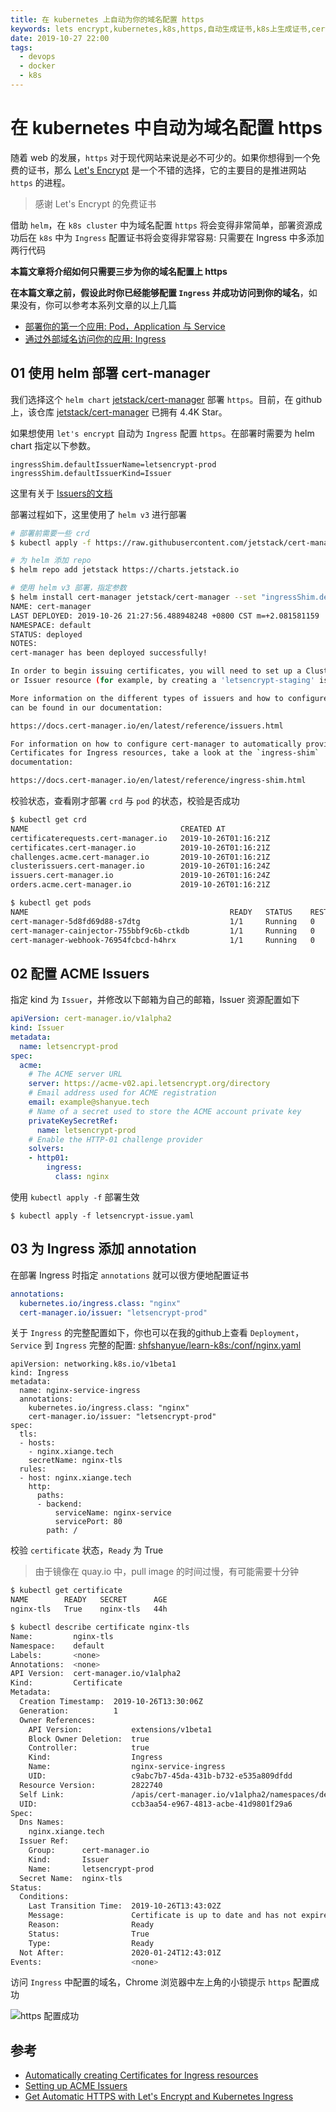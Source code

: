 ```yaml
---
title: 在 kubernetes 上自动为你的域名配置 https
keywords: lets encrypt,kubernetes,k8s,https,自动生成证书,k8s上生成证书,cert-manager,devops
date: 2019-10-27 22:00
tags:
  - devops
  - docker
  - k8s
---
```


# 在 kubernetes 中自动为域名配置 https

随着 web 的发展，`https` 对于现代网站来说是必不可少的。如果你想得到一个免费的证书，那么 [Let's Encrypt](https://letsencrypt.org/) 是一个不错的选择，它的主要目的是推进网站 `https` 的进程。

> 感谢 Let's Encrypt 的免费证书

借助 `helm`，在 `k8s cluster` 中为域名配置 `https` 将会变得非常简单，部署资源成功后在 `k8s` 中为 `Ingress` 配置证书将会变得非常容易: 只需要在 Ingress 中多添加两行代码

**本篇文章将介绍如何只需要三步为你的域名配置上 https**

**在本篇文章之前，假设此时你已经能够配置 `Ingress` 并成功访问到你的域名**，如果没有，你可以参考本系列文章的以上几篇

+ [部署你的第一个应用: Pod，Application 与 Service](https://shanyue.tech/k8s/pod)
+ [通过外部域名访问你的应用: Ingress](https://shanyue.tech/k8s/ingress)

<!--more-->

## 01 使用 helm 部署 cert-manager

我们选择这个 `helm chart` [jetstack/cert-manager](https://hub.helm.sh/charts/jetstack/cert-manager) 部署 `https`。目前，在 github 上，该仓库 [jetstack/cert-manager](https://github.com/jetstack/cert-manager) 已拥有 4.4K Star。

如果想使用 `let's encrypt` 自动为 `Ingress` 配置 `https`。在部署时需要为 helm chart 指定以下参数。

``` shell
ingressShim.defaultIssuerName=letsencrypt-prod
ingressShim.defaultIssuerKind=Issuer
```

这里有关于 [Issuers的文档](https://docs.cert-manager.io/en/latest/reference/issuers.html)

部署过程如下，这里使用了 `helm v3` 进行部署

``` bash
# 部署前需要一些 crd
$ kubectl apply -f https://raw.githubusercontent.com/jetstack/cert-manager/release-0.11/deploy/manifests/00-crds.yaml

# 为 helm 添加 repo
$ helm repo add jetstack https://charts.jetstack.io

# 使用 helm v3 部署，指定参数
$ helm install cert-manager jetstack/cert-manager --set "ingressShim.defaultIssuerName=letsencrypt-prod,ingressShim.defaultIssuerKind=Issuer"
NAME: cert-manager
LAST DEPLOYED: 2019-10-26 21:27:56.488948248 +0800 CST m=+2.081581159
NAMESPACE: default
STATUS: deployed
NOTES:
cert-manager has been deployed successfully!

In order to begin issuing certificates, you will need to set up a ClusterIssuer
or Issuer resource (for example, by creating a 'letsencrypt-staging' issuer).

More information on the different types of issuers and how to configure them
can be found in our documentation:

https://docs.cert-manager.io/en/latest/reference/issuers.html

For information on how to configure cert-manager to automatically provision
Certificates for Ingress resources, take a look at the `ingress-shim`
documentation:

https://docs.cert-manager.io/en/latest/reference/ingress-shim.html
```

校验状态，查看刚才部署 `crd` 与 `pod` 的状态，校验是否成功

``` bash
$ kubectl get crd
NAME                                  CREATED AT
certificaterequests.cert-manager.io   2019-10-26T01:16:21Z
certificates.cert-manager.io          2019-10-26T01:16:21Z
challenges.acme.cert-manager.io       2019-10-26T01:16:21Z
clusterissuers.cert-manager.io        2019-10-26T01:16:24Z
issuers.cert-manager.io               2019-10-26T01:16:24Z
orders.acme.cert-manager.io           2019-10-26T01:16:21Z

$ kubectl get pods
NAME                                             READY   STATUS    RESTARTS   AGE
cert-manager-5d8fd69d88-s7dtg                    1/1     Running   0          57s
cert-manager-cainjector-755bbf9c6b-ctkdb         1/1     Running   0          57s
cert-manager-webhook-76954fcbcd-h4hrx            1/1     Running   0          57s
```

## 02 配置 ACME Issuers

指定 kind 为 `Issuer`，并修改以下邮箱为自己的邮箱，Issuer 资源配置如下

``` yaml
apiVersion: cert-manager.io/v1alpha2
kind: Issuer
metadata:
  name: letsencrypt-prod
spec:
  acme:
    # The ACME server URL
    server: https://acme-v02.api.letsencrypt.org/directory
    # Email address used for ACME registration
    email: example@shanyue.tech
    # Name of a secret used to store the ACME account private key
    privateKeySecretRef:
      name: letsencrypt-prod
    # Enable the HTTP-01 challenge provider
    solvers:
    - http01:
        ingress:
          class: nginx
```

使用 `kubectl apply -f` 部署生效

``` shell
$ kubectl apply -f letsencrypt-issue.yaml
```

## 03 为 Ingress 添加 annotation

在部署 Ingress 时指定 `annotations` 就可以很方便地配置证书

``` yaml
annotations:
  kubernetes.io/ingress.class: "nginx"
  cert-manager.io/issuer: "letsencrypt-prod"
```

关于 `Ingress` 的完整配置如下，你也可以在我的github上查看 `Deployment`，`Service` 到 `Ingress` 完整的配置: [shfshanyue/learn-k8s:/conf/nginx.yaml](https://github.com/shfshanyue/learn-k8s/blob/master/conf/nginx.yaml)

``` yaml{6,7}
apiVersion: networking.k8s.io/v1beta1
kind: Ingress
metadata:
  name: nginx-service-ingress
  annotations:
    kubernetes.io/ingress.class: "nginx"
    cert-manager.io/issuer: "letsencrypt-prod"
spec:
  tls:
  - hosts:
    - nginx.xiange.tech
    secretName: nginx-tls
  rules:
  - host: nginx.xiange.tech
    http:
      paths:
      - backend:
          serviceName: nginx-service
          servicePort: 80
        path: /
```

校验 `certificate` 状态，`Ready` 为 True

> 由于镜像在 quay.io 中，pull image 的时间过慢，有可能需要十分钟

``` bash
$ kubectl get certificate
NAME        READY   SECRET      AGE
nginx-tls   True    nginx-tls   44h

$ kubectl describe certificate nginx-tls
Name:         nginx-tls
Namespace:    default
Labels:       <none>
Annotations:  <none>
API Version:  cert-manager.io/v1alpha2
Kind:         Certificate
Metadata:
  Creation Timestamp:  2019-10-26T13:30:06Z
  Generation:          1
  Owner References:
    API Version:           extensions/v1beta1
    Block Owner Deletion:  true
    Controller:            true
    Kind:                  Ingress
    Name:                  nginx-service-ingress
    UID:                   c9abc7b7-45da-431b-b732-e535a809dfdd
  Resource Version:        2822740
  Self Link:               /apis/cert-manager.io/v1alpha2/namespaces/default/certificates/nginx-tls
  UID:                     ccb3aa54-e967-4813-acbe-41d9801f29a6
Spec:
  Dns Names:
    nginx.xiange.tech
  Issuer Ref:
    Group:      cert-manager.io
    Kind:       Issuer
    Name:       letsencrypt-prod
  Secret Name:  nginx-tls
Status:
  Conditions:
    Last Transition Time:  2019-10-26T13:43:02Z
    Message:               Certificate is up to date and has not expired
    Reason:                Ready
    Status:                True
    Type:                  Ready
  Not After:               2020-01-24T12:43:01Z
Events:                    <none>
```

访问 `Ingress` 中配置的域名，Chrome 浏览器中左上角的小锁提示 `https` 配置成功

![https 配置成功](./assets/nginx-https.jpg)

## 参考

+ [Automatically creating Certificates for Ingress resources](https://docs.cert-manager.io/en/latest/tasks/issuing-certificates/ingress-shim.html)
+ [Setting up ACME Issuers](https://docs.cert-manager.io/en/latest/tasks/issuers/setup-acme/index.html)
+ [Get Automatic HTTPS with Let's Encrypt and Kubernetes Ingress](https://akomljen.com/get-automatic-https-with-lets-encrypt-and-kubernetes-ingress/)
